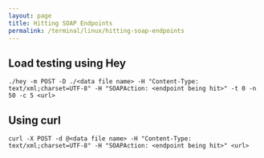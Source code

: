 ```yaml
---
layout: page
title: Hitting SOAP Endpoints
permalink: /terminal/linux/hitting-soap-endpoints
---
```


## Load testing using Hey
```shell
./hey -m POST -D ./<data file name> -H "Content-Type: text/xml;charset=UTF-8" -H "SOAPAction: <endpoint being hit>" -t 0 -n 50 -c 5 <url>
```

## Using curl
```shell
curl -X POST -d @<data file name> -H "Content-Type: text/xml;charset=UTF-8" -H "SOAPAction: <endpoint being hit>" <url>
```